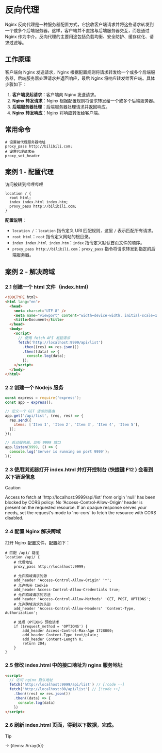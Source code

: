 # 反向代理

Nginx 反向代理是一种服务器配置方式，它接收客户端请求并将这些请求转发到一个或多个后端服务器。这样，客户端并不直接与后端服务器交互，而是通过 Nginx 作为中介。反向代理的主要用途包括负载均衡、安全防护、缓存优化、请求过滤等。

## 工作原理

客户端向 Nginx 发送请求，Nginx 根据配置规则将请求转发给一个或多个后端服务器，后端服务器处理请求并返回响应，最后 Nginx 将响应转发给客户端。具体步骤如下：

1. **客户端发起请求**：客户端向 Nginx 发送请求。
2. **Nginx 转发请求**：Nginx 根据配置规则将请求转发给一个或多个后端服务器。
3. **后端服务器处理**：后端服务器处理请求并返回响应。
4. **Nginx 转发响应**：Nginx 将响应转发给客户端。

## 常用命令

```text
# 设置被代理服务器地址
proxy_pass http://bilibili.com;
# 设置代理请求头
proxy_set_header
```

## 案例 1 - 配置代理

访问被转到哔哩哔哩

```nginx
location / {
  root html;
  index index.html index.htm;
  proxy_pass http://bilibili.com;
}
```

**配置说明**：

- `location /`：`location` 指令定义 URI 匹配规则，这里 `/` 表示匹配所有请求。
- `root html`：`root` 指令定义网站的根目录。
- `index index.html index.htm`：`index` 指令定义默认首页文件的顺序。
- `proxy_pass http://bilibili.com`：`proxy_pass` 指令将请求转发到指定的后端服务器。

## 案例 2 - 解决跨域

### 2.1 创建一个 html 文件（index.html）

```html
<!DOCTYPE html>
<html lang="en">
  <head>
    <meta charset="UTF-8" />
    <meta name="viewport" content="width=device-width, initial-scale=1.0" />
    <title>Document</title>
  </head>
  <body>
    <script>
      // 使用 fetch API 发起请求
      fetch('http://localhost:9999/api/list')
        .then((res) => res.json())
        .then((data) => {
          console.log(data);
        });
    </script>
  </body>
</html>
```

### 2.2 创建一个 Nodejs 服务

```js
const express = require('express');
const app = express();

// 定义一个 GET 请求的路由
app.get('/api/list', (req, res) => {
  res.send({
    items: ['Item 1', 'Item 2', 'Item 3', 'Item 4', 'Item 5'],
  });
});

// 启动服务器，监听 9999 端口
app.listen(9999, () => {
  console.log('Server is running on port 9999');
});
```

### 2.3 使用浏览器打开 index.html 并打开控制台 (快捷键 F12 ) 会看到以下错误信息

> [!CAUTION]
> Access to fetch at 'http://localhost:9999/api/list' from origin 'null' has been blocked by CORS policy: No 'Access-Control-Allow-Origin' header is present on the requested resource. If an opaque response serves your needs, set the request's mode to 'no-cors' to fetch the resource with CORS disabled.

### 2.4 配置 Nginx 解决跨域

打开 Nginx 配置文件，配置如下：

```nginx
# 匹配 /api/ 路径
location /api/ {   
    # 代理地址
    proxy_pass http://localhost:9999;
    
    # 允许跨域请求的源
    add_header 'Access-Control-Allow-Origin' '*';
    # 允许携带 Cookie
    add_header Access-Control-Allow-Credentials true;
    # 允许跨域请求的方法
    add_header 'Access-Control-Allow-Methods' 'GET, POST, OPTIONS';
    # 允许跨域请求的头部
    add_header 'Access-Control-Allow-Headers' 'Content-Type, Authorization';
    
    # 处理 OPTIONS 预检请求
    if ($request_method = 'OPTIONS') {
        add_header Access-Control-Max-Age 1728000;
        add_header Content-Type text/plain;
        add_header Content-Length 0;
        return 204;
    }
}
```

### 2.5 修改 index.html 中的接口地址为 nginx 服务地址

```html
<script>
  // 访问 nginx 默认地址
  fetch('http://localhost:9999/api/list') // [!code --]
  fetch('http://localhost:80/api/list') // [!code ++]
    .then((res) => res.json())
    .then((data) => {
      console.log(data)
    })
</script>
```

### 2.6 刷新 index.html 页面，得到以下数据，完成。

> [!TIP]
> → \{items: Array(5)\}
